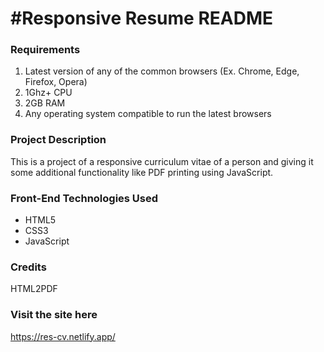 # #Responsive Resume README

### Requirements
1. Latest version of any of the common browsers (Ex. Chrome, Edge, Firefox, Opera)
2. 1Ghz+ CPU
3. 2GB RAM
4. Any operating system compatible to run the latest browsers

### Project Description
This is a project of a responsive curriculum vitae of a person and giving it some additional functionality like PDF printing using JavaScript.

### Front-End Technologies Used
* HTML5
* CSS3
* JavaScript
                  
 ### Credits
HTML2PDF

### Visit the site here
https://res-cv.netlify.app/
